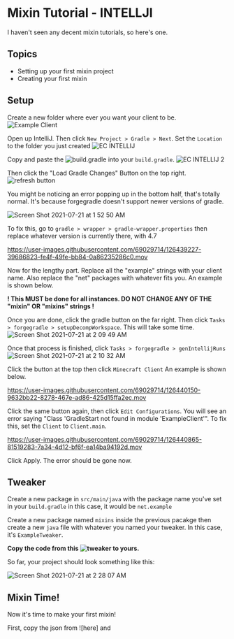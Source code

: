 # Mixin Tutorial - INTELLJI
I haven't seen any decent mixin tutorials, so here's one.

## Topics

- Setting up your first mixin project
- Creating your first mixin

## Setup

Create a new folder where ever you want your client to be. 
![Example Client](https://user-images.githubusercontent.com/69029714/126436967-facffba9-a63e-4c8a-9cd6-3837cfe62a44.png)

Open up IntelliJ. Then click `New Project > Gradle > Next`. Set the `Location` to the folder you just created
![EC INTELLIJ](https://user-images.githubusercontent.com/69029714/126437646-557d291c-851d-424f-87ca-062d79c3461b.png)



Copy and paste the ![build.gradle](https://github.com/ddozzi/Mixin-Tutorial/blob/main/build.gradle) into your `build.gradle`.
![EC INTELLIJ 2](https://user-images.githubusercontent.com/69029714/126437757-62a7b876-785b-41d4-928d-04e841f3685a.png)

Then click the "Load Gradle Changes" Button on the top right.
![refresh button](https://user-images.githubusercontent.com/69029714/126437993-ae1b7358-0335-4651-8cb5-1fdc0d716383.png)

You might be noticing an error popping up in the bottom half, that's totally normal. It's because forgegradle doesn't support newer versions of gradle.

![Screen Shot 2021-07-21 at 1 52 50 AM](https://user-images.githubusercontent.com/69029714/126438050-42e89148-3242-44b7-8c84-c977efb74350.png)

To fix this, go to `gradle > wrapper > gradle-wrapper.properties` then replace whatever version is currently there, with 4.7


https://user-images.githubusercontent.com/69029714/126439227-39686823-fe4f-49fe-bb84-0a86235286c0.mov


Now for the lengthy part. Replace all the "example" strings with your client name. Also replace the "net" packages with whatever fits you. An example is shown below.

**! This MUST be done for all instances. DO NOT CHANGE ANY OF THE "mixin" OR "mixins" strings !**


Once you are done, click the gradle button on the far right. Then click `Tasks > forgegradle > setupDecompWorkspace`. This will take some time.
![Screen Shot 2021-07-21 at 2 09 49 AM](https://user-images.githubusercontent.com/69029714/126439713-851590a2-9733-4ee3-8645-89234d3528e6.png)

Once that process is finished, click `Tasks > forgegradle > genIntellijRuns`
![Screen Shot 2021-07-21 at 2 10 32 AM](https://user-images.githubusercontent.com/69029714/126439793-ecbd06b3-632c-44e3-b28d-a43684b6db8f.png)

Click the button at the top then click `Minecraft Client` An example is shown below.

https://user-images.githubusercontent.com/69029714/126440150-9632bb22-8278-467e-ad86-425d15ffa2ec.mov

Click the same button again, then click `Edit Configurations`. You will see an error saying "Class 'GradleStart not found in module 'ExampleClient'". 
To fix this, set the `Client` to `Client.main`.

https://user-images.githubusercontent.com/69029714/126440865-81519283-7a34-4d12-bf6f-ea14ba94192d.mov

Click Apply. The error should be gone now.



## Tweaker

Create a new package in `src/main/java` with the package name you've set in your `build.gradle` in this case, it would be `net.example`

Create a new package named `mixins` inside the previous pacakge then create a new `java` file with whatever you named your tweaker. In this case, it's `ExampleTweaker`. 



**Copy the code from this ![tweaker]("https://github.com/ddozzi/Mixin-Tutorial/blob/main/ExampleTweaker.java") to yours.**



So far, your project should look something like this: 

![Screen Shot 2021-07-21 at 2 28 07 AM](https://user-images.githubusercontent.com/69029714/126441740-f74f0274-1c95-4f0d-b609-fd847934db75.png)



## Mixin Time!

Now it's time to make your first mixin!

First, copy the json from ![here] and 
